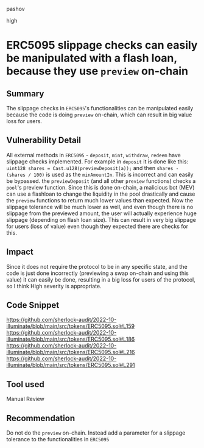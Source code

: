 pashov

high

# ERC5095 slippage checks can easily be manipulated with a flash loan, because they use `preview` on-chain

## Summary
The slippage checks in `ERC5095`'s functionalities can be manipulated easily because the code is doing `preview` on-chain, which can result in big value loss for users.

## Vulnerability Detail
All external methods in `ERC5095` - `deposit`, `mint`, `withdraw`, `redeem` have slippage checks implemented. For example in `deposit` it is done like this: `uint128 shares = Cast.u128(previewDeposit(a));` and then `shares - (shares / 100)` is used as the `minAmountIn`.
This is incorrect and can easily be bypassed. the `previewDeposit` (and all other `preview` functions) checks a `pool`'s preview function. Since this is done on-chain, a malicious bot (MEV) can use a flashloan to change the liquidity in the pool drastically and cause the `preview` functions to return much lower values than expected. Now the slippage tolerance will be much lower as well, and even though there is no slippage from the previewed amount, the user will actually experience huge slippage (depending on flash loan size). This can result in very big slippage for users (loss of value) even though they expected there are checks for this.

## Impact
Since it does not require the protocol to be in any specific state, and the code is just done incorrectly (previewing a swap on-chain and using this value) it can easily be done, resulting in a big loss for users of the protocol, so I think High severity is appropriate.

## Code Snippet
https://github.com/sherlock-audit/2022-10-illuminate/blob/main/src/tokens/ERC5095.sol#L159
https://github.com/sherlock-audit/2022-10-illuminate/blob/main/src/tokens/ERC5095.sol#L186
https://github.com/sherlock-audit/2022-10-illuminate/blob/main/src/tokens/ERC5095.sol#L216
https://github.com/sherlock-audit/2022-10-illuminate/blob/main/src/tokens/ERC5095.sol#L291
## Tool used

Manual Review

## Recommendation
Do not do the `preview` on-chain. Instead add a parameter for a slippage tolerance to the functionalities in `ERC5095`